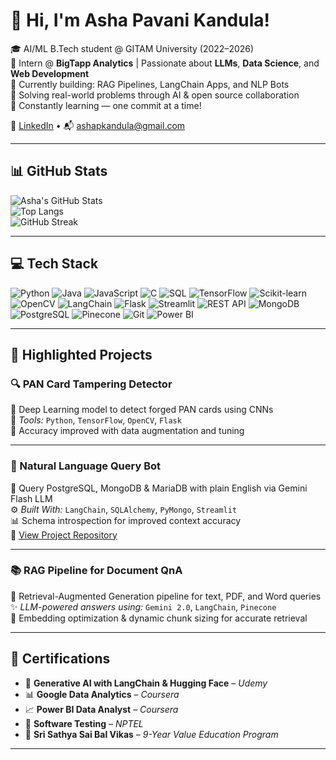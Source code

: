 # 👋 Hi, I'm Asha Pavani Kandula!

🎓 AI/ML B.Tech student @ GITAM University (2022–2026)  
🧠 Intern @ **BigTapp Analytics** | Passionate about **LLMs**, **Data Science**, and **Web Development**  
🚀 Currently building: RAG Pipelines, LangChain Apps, and NLP Bots  
🧾 Solving real-world problems through AI & open source collaboration  
🌱 Constantly learning — one commit at a time!

🔗 [LinkedIn](https://www.linkedin.com/in/asha-kandula-496a60258) • 📬 [ashapkandula@gmail.com](mailto:ashapkandula@gmail.com)

---


## 📊 GitHub Stats

![Asha's GitHub Stats](https://github-readme-stats.vercel.app/api?username=ashakandula6&show_icons=true&theme=radical)  
![Top Langs](https://github-readme-stats.vercel.app/api/top-langs/?username=ashakandula6&layout=compact&theme=radical)  
![GitHub Streak](https://streak-stats.demolab.com?user=ashakandula6&theme=tokyonight&hide_border=true)

---

## 💻 Tech Stack

![Python](https://img.shields.io/badge/-Python-3776AB?style=flat&logo=python&logoColor=white)
![Java](https://img.shields.io/badge/-Java-007396?style=flat&logo=java&logoColor=white)
![JavaScript](https://img.shields.io/badge/-JavaScript-F7DF1E?style=flat&logo=javascript&logoColor=black)
![C](https://img.shields.io/badge/-C-00599C?style=flat&logo=c&logoColor=white)
![SQL](https://img.shields.io/badge/-SQL-4479A1?style=flat&logo=mysql&logoColor=white) 
![TensorFlow](https://img.shields.io/badge/-TensorFlow-FF6F00?style=flat&logo=tensorflow&logoColor=white)
![Scikit-learn](https://img.shields.io/badge/-Scikit--learn-F7931E?style=flat&logo=scikit-learn&logoColor=white)
![OpenCV](https://img.shields.io/badge/-OpenCV-5C3EE8?style=flat&logo=opencv&logoColor=white)
![LangChain](https://img.shields.io/badge/-LangChain-000000?style=flat&logo=chainlink&logoColor=white)
![Flask](https://img.shields.io/badge/-Flask-000000?style=flat&logo=flask&logoColor=white)
![Streamlit](https://img.shields.io/badge/-Streamlit-FF4B4B?style=flat&logo=streamlit&logoColor=white)
![REST API](https://img.shields.io/badge/-REST%20API-6DB33F?style=flat) 
![MongoDB](https://img.shields.io/badge/-MongoDB-47A248?style=flat&logo=mongodb&logoColor=white)
![PostgreSQL](https://img.shields.io/badge/-PostgreSQL-336791?style=flat&logo=postgresql&logoColor=white)
![Pinecone](https://img.shields.io/badge/-Pinecone-0074F0?style=flat&logo=vector&logoColor=white)
![Git](https://img.shields.io/badge/-Git-F05032?style=flat&logo=git&logoColor=white)
![Power BI](https://img.shields.io/badge/-PowerBI-F2C811?style=flat&logo=powerbi&logoColor=black)

---

## 🚀 Highlighted Projects

### 🔍 PAN Card Tampering Detector  
📄 Deep Learning model to detect forged PAN cards using CNNs  
🔧 *Tools:* `Python`, `TensorFlow`, `OpenCV`, `Flask`  
🧪 Accuracy improved with data augmentation and tuning  

---

### 💬 Natural Language Query Bot  
🧠 Query PostgreSQL, MongoDB & MariaDB with plain English via Gemini Flash LLM  
⚙️ *Built With:* `LangChain`, `SQLAlchemy`, `PyMongo`, `Streamlit`  
📊 Schema introspection for improved context accuracy  
📁 [View Project Repository](https://github.com/ashakandula6/nlq-pipeline)

---

### 📚 RAG Pipeline for Document QnA  
📕 Retrieval-Augmented Generation pipeline for text, PDF, and Word queries  
✨ *LLM-powered answers using:* `Gemini 2.0`, `LangChain`, `Pinecone`  
📎 Embedding optimization & dynamic chunk sizing for accurate retrieval  

---

## 📜 Certifications

- 🧠 **Generative AI with LangChain & Hugging Face** – *Udemy*
- 📊 **Google Data Analytics** – *Coursera*
- 📈 **Power BI Data Analyst** – *Coursera*
- 🧪 **Software Testing** – *NPTEL*
- 🌱 **Sri Sathya Sai Bal Vikas** – *9-Year Value Education Program*

---
